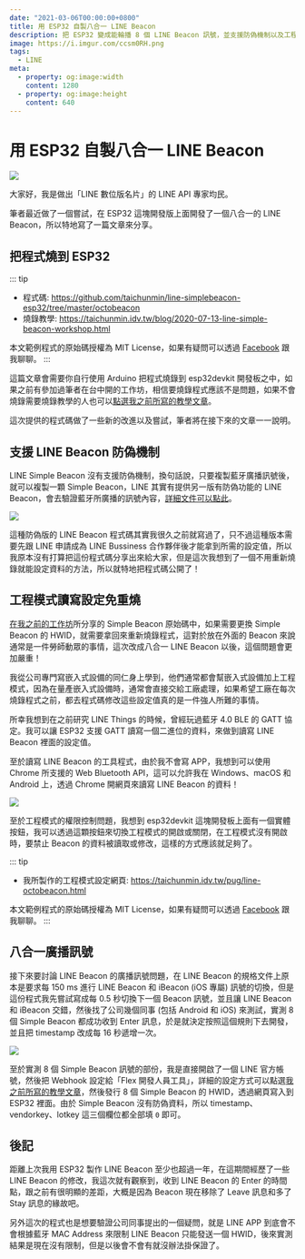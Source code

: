 ```yaml
---
date: "2021-03-06T00:00:00+0800"
title: 用 ESP32 自製八合一 LINE Beacon
description: 把 ESP32 變成能輪播 8 個 LINE Beacon 訊號，並支援防偽機制以及工程模式。
image: https://i.imgur.com/ccsm0RH.png
tags:
  - LINE
meta:
  - property: og:image:width
    content: 1280
  - property: og:image:height
    content: 640
---
```


# 用 ESP32 自製八合一 LINE Beacon

![](https://i.imgur.com/kdwP0nC.jpg)

大家好，我是做出「LINE 數位版名片」的 LINE API 專家均民。

筆者最近做了一個嘗試，在 ESP32 這塊開發版上面開發了一個八合一的 LINE Beacon，所以特地寫了一篇文章來分享。

## 把程式燒到 ESP32

::: tip
* 程式碼: <https://github.com/taichunmin/line-simplebeacon-esp32/tree/master/octobeacon>
* 燒錄教學: <https://taichunmin.idv.tw/blog/2020-07-13-line-simple-beacon-workshop.html>

本文範例程式的原始碼授權為 MIT License，如果有疑問可以透過 [Facebook](https://www.facebook.com/taichunmin) 跟我聊聊。
:::

這篇文章會需要你自行使用 Arduino 把程式燒錄到 esp32devkit 開發板之中，如果之前有參加過筆者在台中開的工作坊，相信要燒錄程式應該不是問題，如果不會燒錄需要燒錄教學的人也可以[點選我之前所寫的教學文章](https://taichunmin.idv.tw/blog/2020-07-13-line-simple-beacon-workshop.html)。

這次提供的程式碼做了一些新的改進以及嘗試，筆者將在接下來的文章一一說明。

## 支援 LINE Beacon 防偽機制

LINE Simple Beacon 沒有支援防偽機制，換句話說，只要複製藍牙廣播訊號後，就可以複製一顆 Simple Beacon，LINE 其實有提供另一版有防偽功能的 LINE Beacon，會去驗證藍牙所廣播的訊號內容，[詳細文件可以點此](https://developers.line.biz/en/docs/messaging-api/beacon-device-spec/)。

![](https://i.imgur.com/JO66YlB.png)

這種防偽版的 LINE Beacon 程式碼其實我很久之前就寫過了，只不過這種版本需要先跟 LINE 申請成為 LINE Bussiness 合作夥伴後才能拿到所需的設定值，所以我原本沒有打算把這份程式碼分享出來給大家，但是這次我想到了一個不用重新燒錄就能設定資料的方法，所以就特地把程式碼公開了！

## 工程模式讀寫設定免重燒

[在我之前的工作坊](https://taichunmin.idv.tw/blog/2020-07-13-line-simple-beacon-workshop.html)所分享的 Simple Beacon 原始碼中，如果需要更換 Simple Beacon 的 HWID，就需要拿回來重新燒錄程式，這對於放在外面的 Beacon 來說通常是一件勞師動眾的事情，這次改成八合一 LINE Beacon 以後，這個問題會更加嚴重！

我從公司專門寫嵌入式設備的同仁身上學到，他們通常都會幫嵌入式設備加上工程模式，因為在量產嵌入式設備時，通常會直接交給工廠處理，如果希望工廠在每次燒錄程式之前，都去程式碼修改這些設定值真的是一件強人所難的事情。

所幸我想到在之前研究 LINE Things 的時候，曾經玩過藍牙 4.0 BLE 的 GATT 協定。我可以讓 ESP32 支援 GATT 讀寫一個二進位的資料，來做到讀寫 LINE Beacon 裡面的設定值。

至於讀寫 LINE Beacon 的工具程式，由於我不會寫 APP，我想到可以使用 Chrome 所支援的 Web Bluetooth API，這可以允許我在 Windows、macOS 和 Android 上，透過 Chrome 開網頁來讀寫 LINE Beacon 的資料！

![](https://i.imgur.com/dayrHNN.jpg)

至於工程模式的權限控制問題，我想到 esp32devkit 這塊開發板上面有一個實體按鈕，我可以透過這顆按鈕來切換工程模式的開啟或關閉，在工程模式沒有開啟時，要禁止 Beacon 的資料被讀取或修改，這樣的方式應該就足夠了。

::: tip
* 我所製作的工程模式設定網頁: <https://taichunmin.idv.tw/pug/line-octobeacon.html>

本文範例程式的原始碼授權為 MIT License，如果有疑問可以透過 [Facebook](https://www.facebook.com/taichunmin) 跟我聊聊。
:::

## 八合一廣播訊號

接下來要討論 LINE Beacon 的廣播訊號問題，在 LINE Beacon 的規格文件上原本是要求每 150 ms 進行 LINE Beacon 和 iBeacon (iOS 專屬) 訊號的切換，但是這份程式我先嘗試寫成每 0.5 秒切換下一個 Beacon 訊號，並且讓 LINE Beacon 和 iBeacon 交錯，然後找了公司幾個同事 (包括 Android 和 iOS) 來測試，實測 8 個 Simple Beacon 都成功收到 Enter 訊息，於是就決定按照這個規則下去開發，並且把 timestamp 改成每 16 秒遞增一次。

![](https://i.imgur.com/U2yIodO.png)

至於實測 8 個 Simple Beacon 訊號的部份，我是直接開啟了一個 LINE 官方帳號，然後把 Webhook 設定給「Flex 開發人員工具」，詳細的設定方式可以點選[我之前所寫的教學文章](https://taichunmin.idv.tw/blog/2020-07-13-line-simple-beacon-workshop.html)，然後發行 8 個 Simple Beacon 的 HWID，透過網頁寫入到 ESP32 裡面。由於 Simple Beacon 沒有防偽資料，所以 timestamp、vendorkey、lotkey 這三個欄位都全部填 `0` 即可。

## 後記

距離上次我用 ESP32 製作 LINE Beacon 至少也超過一年，在這期間經歷了一些 LINE Beacon 的修改，我這次就有觀察到，收到 LINE Beacon 的 Enter 的時間點，跟之前有很明顯的差距，大概是因為 Beacon 現在移除了 Leave 訊息和多了 Stay 訊息的緣故吧。

另外這次的程式也是想要驗證公司同事提出的一個疑問，就是 LINE APP 到底會不會根據藍牙 MAC Address 來限制 LINE Beacon 只能發送一個 HWID，後來實測結果是現在沒有限制，但是以後會不會有就沒辦法掛保證了。
